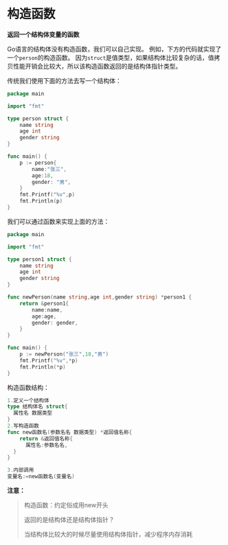 # 构造函数

**返回一个结构体变量的函数**

Go语言的结构体没有构造函数，我们可以自己实现。 例如，下方的代码就实现了一个`person`的构造函数。 因为`struct`是值类型，如果结构体比较复杂的话，值拷贝性能开销会比较大，所以该构造函数返回的是结构体指针类型。

传统我们使用下面的方法去写一个结构体：

```go
package main

import "fmt"

type person struct {
	name string
	age int
	gender string
}

func main() {
	p := person{
		name:"张三",
		age:18,
		gender: "男",
	}
	fmt.Printf("%v",p)
	fmt.Println(p)
}
```

我们可以通过函数来实现上面的方法：

```go
package main

import "fmt"

type person1 struct {
	name string
	age int
	gender string
}

func newPerson(name string,age int,gender string) *person1 {
	return &person1{
		name:name,
		age:age,
		gender: gender,
	}
}

func main() {
	p := newPerson("张三",18,"男")
	fmt.Printf("%v",*p)
	fmt.Println(*p)
}
```

构造函数结构：

```go
1.定义一个结构体
type 结构体名 struct{
  属性名 数据类型
}
2.写构造函数
func new函数名(参数名名 数据类型) *返回值名称{
    return &返回值名称{
      属性名:参数名名,
  }
}

3.内部调用
变量名:=new函数名(变量名)
```

**注意：**

> 构造函数：约定俗成用new开头
>
> 返回的是结构体还是结构体指针？
>
> 当结构体比较大的时候尽量使用结构体指针，减少程序内存消耗


